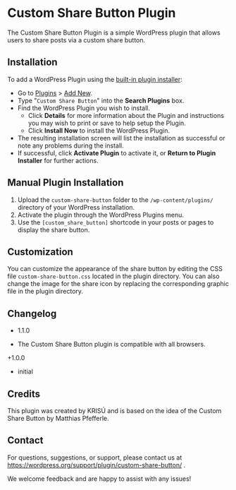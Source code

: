 # Custom Share Button Plugin

The Custom Share Button Plugin is a simple WordPress plugin that allows users to share posts via a custom share button.

## Installation

To add a WordPress Plugin using the [built-in plugin installer](https://codex.wordpress.org/Administration_Screens#Add_New_Plugins):

* Go to [Plugins](https://codex.wordpress.org/Administration_Screens#Plugins) > [Add New](https://codex.wordpress.org/Plugins_Add_New_Screen).
* Type "`Custom Share Button`" into the **Search Plugins** box.
* Find the WordPress Plugin you wish to install.
    * Click **Details** for more information about the Plugin and instructions you may wish to print or save to help setup the Plugin.
    * Click **Install Now** to install the WordPress Plugin.
* The resulting installation screen will list the installation as successful or note any problems during the install.
* If successful, click **Activate Plugin** to activate it, or **Return to Plugin Installer** for further actions.

## Manual Plugin Installation

1. Upload the `custom-share-button` folder to the `/wp-content/plugins/` directory of your WordPress installation.
2. Activate the plugin through the WordPress Plugins menu.
3. Use the `[custom_share_button]` shortcode in your posts or pages to display the share button.

## Customization

You can customize the appearance of the share button by editing the CSS file `custom-share-button.css` located in the plugin directory. You can also change the image for the share icon by replacing the corresponding graphic file in the plugin directory.

## Changelog

* 1.1.0

* The Custom Share Button plugin is compatible with all browsers.

+1.0.0 

* initial

## Credits

This plugin was created by KRISÚ and is based on the idea of the Custom Share Button by Matthias Pfefferle.

## Contact

For questions, suggestions, or support, please contact us at https://wordpress.org/support/plugin/custom-share-button/ .

We welcome feedback and are happy to assist with any issues!
